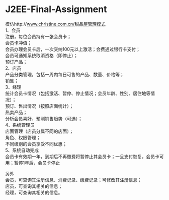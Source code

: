 J2EE-Final-Assignment
=====================

模仿http://www.christine.com.cn/甜品屋管理模式<br/>
1、会员<br/>
注册，每位会员持有一张会员卡；<br/>
会员卡冲值；<br/>
会员办理会员卡后，一次交纳100元以上激活；会费通过银行卡支付；<br/>
会员可通知系统取消资格（即停止）；<br/>
预订产品；<br/>
2、店员<br/>
产品分类管理，包括一周内每日可售的产品、数量、价格等；<br/>
销售；<br/>
3、经理<br/>
统计会员卡情况（包括激活、暂停、停止情况；会员年龄、性别、居住地等情况）；<br/>
预订、售出情况（按照店面统计）；<br/>
热卖产品；<br/>
分析会员喜好、预测销售趋势（可选）；<br/>
4、系统管理员<br/>
店面管理（店员分属不同的店面）；<br/>
角色、权限管理；<br/>
不同级别的会员享受不同优惠；<br/>
5、系统自动完成<br/>
会员卡有效期一年，到期后不再缴费将暂停止其会员卡；一旦支付恢复，会员卡可用；暂停1年后，会员卡停止<br/>

另外<br/>
会员，可查询其注册信息、消费记录、缴费记录；可修改其注册信息；<br/>
店员，可查询其相关的信息；<br/>
经理，可查询其相关的信息。<br/>
